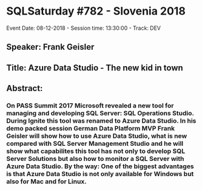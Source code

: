 # SQLSaturday #782 - Slovenia 2018
Event Date: 08-12-2018 - Session time: 13:30:00 - Track:    DEV
## Speaker: Frank Geisler
## Title: Azure Data Studio - The new kid in town
## Abstract:
### On PASS Summit 2017 Microsoft revealed a new tool for managing and developing SQL Server: SQL Operations Studio. During Ignite this tool was renamed to Azure Data Studio. In his demo packed session German Data Platform MVP Frank Geisler will show how to use Azure Data Studio, what is new compared with SQL Server Management Studio and he will show what capabilites this tool has not only to develop SQL Server Solutions but also how to monitor a SQL Server with Azure Data Studio. By the way: One of the biggest advantages is that Azure Data Studio is not only available for Windows but also for Mac and for Linux.
